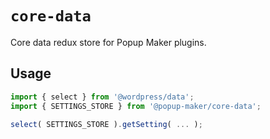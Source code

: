 # `core-data`

Core data redux store for Popup Maker plugins.

## Usage

```js
import { select } from '@wordpress/data';
import { SETTINGS_STORE } from '@popup-maker/core-data';

select( SETTINGS_STORE ).getSetting( ... );
```
